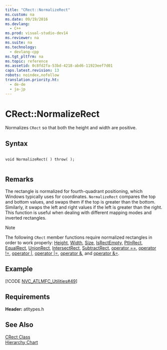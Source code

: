 ```yaml
---
title: "CRect::NormalizeRect"
ms.custom: na
ms.date: 09/19/2016
ms.devlang: 
  - C++
ms.prod: visual-studio-dev14
ms.reviewer: na
ms.suite: na
ms.technology: 
  - devlang-cpp
ms.tgt_pltfrm: na
ms.topic: reference
ms.assetid: 0c8fd2fa-53bd-4218-abd6-11923eef7d01
caps.latest.revision: 13
robots: noindex,nofollow
translation.priority.ht: 
  - de-de
  - ja-jp
---
```

# CRect::NormalizeRect
Normalizes `CRect` so that both the height and width are positive.  
  
## Syntax  
  
```  
  
void NormalizeRect( ) throw( );  
  
```  
  
## Remarks  
 The rectangle is normalized for fourth-quadrant positioning, which Windows typically uses for coordinates. `NormalizeRect` compares the top and bottom values, and swaps them if the top is greater than the bottom. Similarly, it swaps the left and right values if the left is greater than the right. This function is useful when dealing with different mapping modes and inverted rectangles.  
  
> [!NOTE]
>  The following `CRect` member functions require normalized rectangles in order to work properly: [Height](../vs140/CRect--Height.md), [Width](../vs140/CRect--Width.md), [Size](../vs140/CRect--Size.md), [IsRectEmpty](../vs140/CRect--IsRectEmpty.md), [PtInRect](../vs140/CRect--PtInRect.md), [EqualRect](../vs140/CRect--EqualRect.md), [UnionRect](../vs140/CRect--UnionRect.md), [IntersectRect](../vs140/CRect--IntersectRect.md), [SubtractRect](../vs140/CRect--SubtractRect.md), [operator ==](../vs140/CRect--operator-==.md), [operator !=](../vs140/CRect--operator-!=.md), [operator &#124;](../vs140/CRect--operator--.md), [operator &#124;=](../vs140/CRect--operator--=.md), [operator &](../vs140/CRect--operator--.md), and [operator &=](../vs140/CRect--operator--=.md).  
  
## Example  
 [!CODE [NVC_ATLMFC_Utilities#49](../CodeSnippet/VS_Snippets_Cpp/NVC_ATLMFC_Utilities#49)]  
  
## Requirements  
 **Header:** atltypes.h  
  
## See Also  
 [CRect Class](../vs140/CRect-Class.md)   
 [Hierarchy Chart](../vs140/Hierarchy-Chart.md)